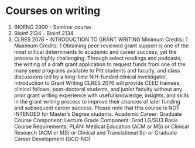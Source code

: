 # Courses on writing 
1. BIOENG 2900 - Seminar course 
2. Bioinf 2134 - Bioinf 2134 
3. CLRES 2076 - INTRODUCTION TO GRANT WRITING
Minimum Credits: 1
Maximum Credits: 1
Obtaining peer-reviewed grant support is one of the most critical determinants to academic and career success, yet the process is highly challenging. Through select readings and podcasts, the writing of a draft grant application to request funds from one of the many seed programs available to Pitt students and faculty, and class discussions led by a long-time NIH-funded clinical investigator, Introduction to Grant Writing CLRES 2076 will provide CEED trainees, clinical fellows, post-doctoral students, and junior faculty without any prior grant writing experience with useful knowledge, insights, and skills in the grant writing process to improve their chances of later funding and subsequent career success. Please note that this course is NOT INTENDED for Master’s Degree students.
Academic Career: Graduate
Course Component: Lecture
Grade Component: Grad LG/SU3 Basis
Course Requirements: PLAN: Medical Education (ACM or MS) or Clinical Research (ACM or MS) or Clinical and Translational Sci or Graduate Career Development (GCD-ND)
